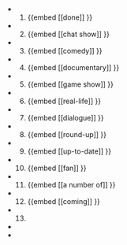 -
  1. {{embed [[done]] }}
-
  2. {{embed [[chat show]] }}
-
  3. {{embed [[comedy]] }}
-
  4. {{embed [[documentary]] }}
-
  5. {{embed [[game show]] }}
-
  6. {{embed [[real-life]] }}
-
  7. {{embed [[dialogue]] }}
-
  8. {{embed [[round-up]] }}
-
  9. {{embed [[up-to-date]] }}
-
  10. {{embed [[fan]] }}
-
  11. {{embed [[a number of]] }}
-
  12. {{embed [[coming]] }}
- 13.
-
-